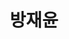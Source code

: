 ---
layout: hubs
key: Q56526297
title: 방재윤
name: 방재윤
description: 언론인
score: 0.0017598856074355167
degree: 4
---